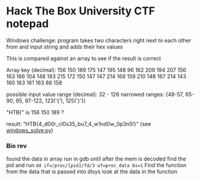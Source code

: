 # Hack The Box University CTF notepad
Windows challenge:
program takes two characters right next to each other from and input string and adds their hex values

This is compared against an array to see if the result is correct

Array key (decimal): 
156 150 189 175 147 195 148 96 162 209 194 207 156 163 166 104 148 193 215 172 150 147 147 214 168 159 210 148 167 214 143 160 163 161 163 86 158

possible input value range (decimal): 32 - 126
narrowed ranges: {48-57, 65-90, 95, 97-122, 123('{'), 125('}')}

"HTB{" is 156 150 189 ?

result: "HTB{4_d00r_cl0s35_bu7_4_w1nd0w_0p3n5!}" (see [windows_solve.py](./windows_solve.py))

### Bio rev
found the data in array
run in gdb until after the mem is decoded
find the pid and run `dd if=/proc/[pid]/fd/3 of=proc_data bs=1`
Find the function from the data that is passed into dlsys
look at the data in the function